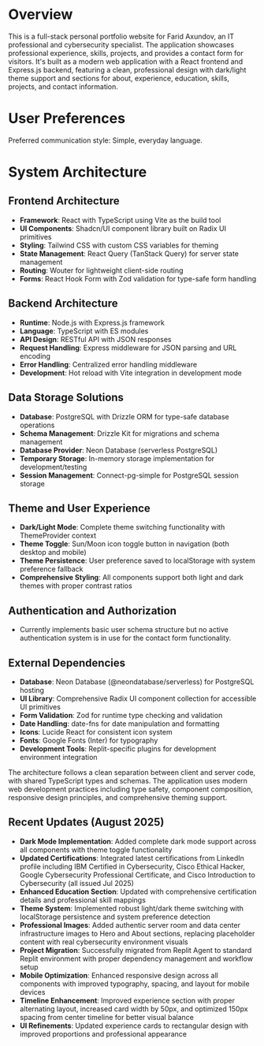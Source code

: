 # Overview

This is a full-stack personal portfolio website for Farid Axundov, an IT professional and cybersecurity specialist. The application showcases professional experience, skills, projects, and provides a contact form for visitors. It's built as a modern web application with a React frontend and Express.js backend, featuring a clean, professional design with dark/light theme support and sections for about, experience, education, skills, projects, and contact information.

# User Preferences

Preferred communication style: Simple, everyday language.

# System Architecture

## Frontend Architecture
- **Framework**: React with TypeScript using Vite as the build tool
- **UI Components**: Shadcn/UI component library built on Radix UI primitives
- **Styling**: Tailwind CSS with custom CSS variables for theming
- **State Management**: React Query (TanStack Query) for server state management
- **Routing**: Wouter for lightweight client-side routing
- **Forms**: React Hook Form with Zod validation for type-safe form handling

## Backend Architecture
- **Runtime**: Node.js with Express.js framework
- **Language**: TypeScript with ES modules
- **API Design**: RESTful API with JSON responses
- **Request Handling**: Express middleware for JSON parsing and URL encoding
- **Error Handling**: Centralized error handling middleware
- **Development**: Hot reload with Vite integration in development mode

## Data Storage Solutions
- **Database**: PostgreSQL with Drizzle ORM for type-safe database operations
- **Schema Management**: Drizzle Kit for migrations and schema management
- **Database Provider**: Neon Database (serverless PostgreSQL)
- **Temporary Storage**: In-memory storage implementation for development/testing
- **Session Management**: Connect-pg-simple for PostgreSQL session storage

## Theme and User Experience
- **Dark/Light Mode**: Complete theme switching functionality with ThemeProvider context
- **Theme Toggle**: Sun/Moon icon toggle button in navigation (both desktop and mobile)
- **Theme Persistence**: User preference saved to localStorage with system preference fallback
- **Comprehensive Styling**: All components support both light and dark themes with proper contrast ratios

## Authentication and Authorization
- Currently implements basic user schema structure but no active authentication system is in use for the contact form functionality.

## External Dependencies
- **Database**: Neon Database (@neondatabase/serverless) for PostgreSQL hosting
- **UI Library**: Comprehensive Radix UI component collection for accessible UI primitives
- **Form Validation**: Zod for runtime type checking and validation
- **Date Handling**: date-fns for date manipulation and formatting
- **Icons**: Lucide React for consistent icon system
- **Fonts**: Google Fonts (Inter) for typography
- **Development Tools**: Replit-specific plugins for development environment integration

The architecture follows a clean separation between client and server code, with shared TypeScript types and schemas. The application uses modern web development practices including type safety, component composition, responsive design principles, and comprehensive theming support.

## Recent Updates (August 2025)
- **Dark Mode Implementation**: Added complete dark mode support across all components with theme toggle functionality
- **Updated Certifications**: Integrated latest certifications from LinkedIn profile including IBM Certified in Cybersecurity, Cisco Ethical Hacker, Google Cybersecurity Professional Certificate, and Cisco Introduction to Cybersecurity (all issued Jul 2025)
- **Enhanced Education Section**: Updated with comprehensive certification details and professional skill mappings
- **Theme System**: Implemented robust light/dark theme switching with localStorage persistence and system preference detection
- **Professional Images**: Added authentic server room and data center infrastructure images to Hero and About sections, replacing placeholder content with real cybersecurity environment visuals
- **Project Migration**: Successfully migrated from Replit Agent to standard Replit environment with proper dependency management and workflow setup
- **Mobile Optimization**: Enhanced responsive design across all components with improved typography, spacing, and layout for mobile devices
- **Timeline Enhancement**: Improved experience section with proper alternating layout, increased card width by 50px, and optimized 150px spacing from center timeline for better visual balance
- **UI Refinements**: Updated experience cards to rectangular design with improved proportions and professional appearance